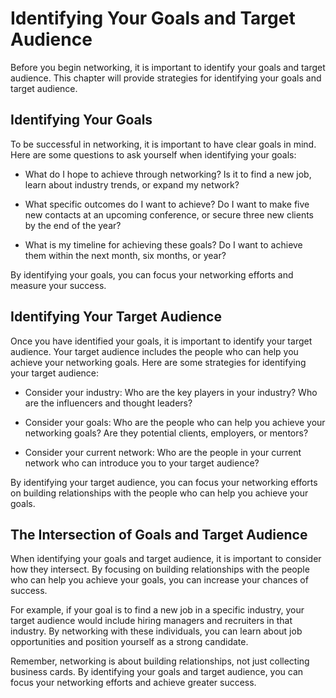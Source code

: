 Identifying Your Goals and Target Audience
=====================================================

Before you begin networking, it is important to identify your goals and target audience. This chapter will provide strategies for identifying your goals and target audience.

Identifying Your Goals
----------------------

To be successful in networking, it is important to have clear goals in mind. Here are some questions to ask yourself when identifying your goals:

* What do I hope to achieve through networking? Is it to find a new job, learn about industry trends, or expand my network?

* What specific outcomes do I want to achieve? Do I want to make five new contacts at an upcoming conference, or secure three new clients by the end of the year?

* What is my timeline for achieving these goals? Do I want to achieve them within the next month, six months, or year?

By identifying your goals, you can focus your networking efforts and measure your success.

Identifying Your Target Audience
--------------------------------

Once you have identified your goals, it is important to identify your target audience. Your target audience includes the people who can help you achieve your networking goals. Here are some strategies for identifying your target audience:

* Consider your industry: Who are the key players in your industry? Who are the influencers and thought leaders?

* Consider your goals: Who are the people who can help you achieve your networking goals? Are they potential clients, employers, or mentors?

* Consider your current network: Who are the people in your current network who can introduce you to your target audience?

By identifying your target audience, you can focus your networking efforts on building relationships with the people who can help you achieve your goals.

The Intersection of Goals and Target Audience
---------------------------------------------

When identifying your goals and target audience, it is important to consider how they intersect. By focusing on building relationships with the people who can help you achieve your goals, you can increase your chances of success.

For example, if your goal is to find a new job in a specific industry, your target audience would include hiring managers and recruiters in that industry. By networking with these individuals, you can learn about job opportunities and position yourself as a strong candidate.

Remember, networking is about building relationships, not just collecting business cards. By identifying your goals and target audience, you can focus your networking efforts and achieve greater success.
